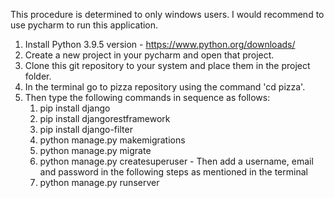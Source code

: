 This procedure is determined to only windows users. I would recommend to use pycharm to run this application.

1. Install Python 3.9.5 version - https://www.python.org/downloads/
2. Create a new project in your pycharm and open that project.
3. Clone this git repository to your system and place them in the project folder.
4. In the terminal go to pizza repository using the command 'cd pizza'.
5. Then type the following commands in sequence as follows:
      1. pip install django
      2. pip install djangorestframework
      3. pip install django-filter
      4. python manage.py makemigrations
      5. python manage.py migrate
      6. python manage.py createsuperuser - Then add a username, email and password in the following steps as mentioned in the terminal
      7. python manage.py runserver 
             
